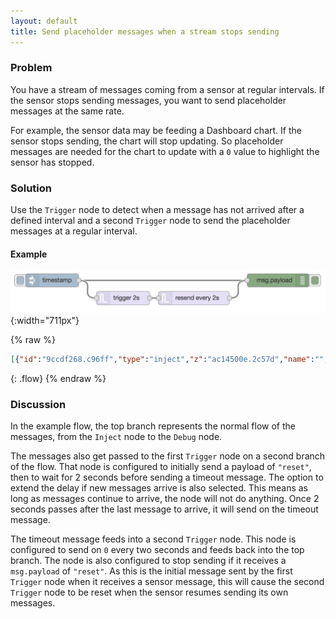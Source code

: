 ```yaml
---
layout: default
title: Send placeholder messages when a stream stops sending
---
```


### Problem

You have a stream of messages coming from a sensor at regular intervals. If the
sensor stops sending messages, you want to send placeholder messages at the same
rate.

For example, the sensor data may be feeding a Dashboard chart. If the sensor
stops sending, the chart will stop updating. So placeholder messages are needed
for the chart to update with a `0` value to highlight the sensor has stopped.

### Solution

Use the <code class="node">Trigger</code> node to detect when a message has not
arrived after a defined interval and a second <code class="node">Trigger</code> node
to send the placeholder messages at a regular interval.

#### Example

![](/images/basic/trigger-placeholder.png){:width="711px"}

{% raw %}
~~~json
[{"id":"9ccdf268.c96ff","type":"inject","z":"ac14500e.2c57d","name":"","topic":"","payload":"","payloadType":"date","repeat":"","crontab":"","once":false,"onceDelay":0.1,"x":100,"y":1660,"wires":[["38950a5.28d15f6","2c532f67.0330e"]]},{"id":"38950a5.28d15f6","type":"debug","z":"ac14500e.2c57d","name":"","active":true,"tosidebar":true,"console":false,"tostatus":false,"complete":"false","x":610,"y":1660,"wires":[]},{"id":"2c532f67.0330e","type":"trigger","z":"ac14500e.2c57d","op1":"reset","op2":"true","op1type":"str","op2type":"bool","duration":"2","extend":true,"units":"s","reset":"","bytopic":"all","name":"","x":260,"y":1700,"wires":[["e4e42b96.97a338"]]},{"id":"e4e42b96.97a338","type":"trigger","z":"ac14500e.2c57d","op1":"0","op2":"0","op1type":"num","op2type":"str","duration":"-2","extend":false,"units":"s","reset":"reset","bytopic":"all","name":"","x":420,"y":1700,"wires":[["38950a5.28d15f6"]]}]
~~~
{: .flow}
{% endraw %}

### Discussion

In the example flow, the top branch represents the normal flow of the messages,
from the <code class="node">Inject</code> node to the <code class="node">Debug</code>
node.

The messages also get passed to the first <code class="node">Trigger</code> node
on a second branch of the flow. That node is configured to initially send a payload
of `"reset"`, then to wait for 2 seconds before sending a timeout message. The
option to extend the delay if new messages arrive is also selected. This means
as long as messages continue to arrive, the node will not do anything. Once 2
seconds passes after the last message to arrive, it will send on the timeout message.

The timeout message feeds into a second <code class="node">Trigger</code> node. This
node is configured to send on `0` every two seconds and feeds back into the top
branch. The node is also configured to stop sending if it receives a `msg.payload`
of `"reset"`. As this is the initial message sent by the first
<code class="node">Trigger</code> node when it receives a sensor message, this will
cause the second <code class="node">Trigger</code> node to be reset when the sensor
resumes sending its own messages.
